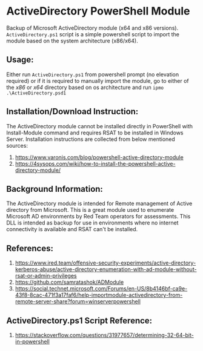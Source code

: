 # ActiveDirectory PowerShell Module
Backup of Microsoft ActiveDirectory module (x64 and x86 versions).
`ActiveDirectory.ps1` script is a simple powershell script to import the module based on the system architecture (x86/x64).

## Usage:
Either run `ActiveDirectory.ps1` from powershell prompt (no elevation required) or if it is required to manually import the module, go to either of the *x86* or *x64* directory based on os architecture and run `ipmo .\ActiveDirectory.psd1` 

## Installation/Download Instruction:
The ActiveDirectory module cannot be installed directly in PowerShell with Install-Module command and requires RSAT to be installed in Windows Server. Installation instructions are collected from below mentioned sources:
1. https://www.varonis.com/blog/powershell-active-directory-module
2. https://4sysops.com/wiki/how-to-install-the-powershell-active-directory-module/

## Background Information:
The ActiveDirectory module is intended for Remote management of Active directory from Microsoft. This is a great module used to enumerate Microsoft AD environments by Red Team operators for assessments. This DLL is intended as backup for use in environments where no internet connectivity is available and RSAT can't be installed.  

## References:
1. https://www.ired.team/offensive-security-experiments/active-directory-kerberos-abuse/active-directory-enumeration-with-ad-module-without-rsat-or-admin-privileges
2. https://github.com/samratashok/ADModule
3. https://social.technet.microsoft.com/Forums/en-US/8b4146bf-ca9e-43f8-8cac-471f3a17faf6/help-importmodule-activedirectory-from-remote-server-share?forum=winserverpowershell

## ActiveDirectory.ps1 Script Reference:
1. https://stackoverflow.com/questions/31977657/determining-32-64-bit-in-powershell
